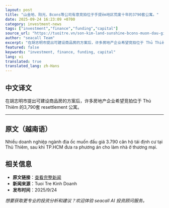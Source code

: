 ```yaml
---
layout: post
title: "山金地、阳光、Bcons等公司有意竞拍位于手提êm地区荒废十年的3790套公寓。"
date: 2025-09-24 16:23:09 +0700
category: investment-news
tags: ["investment","finance","funding","capital"]
source_url: "https://tuoitre.vn/son-kim-land-sunshine-bcons-muon-dau-gia-3-790-can-ho-bo-hoang-10-nam-o-thu-thiem-20250924195509213.htm"
author: "seacall Team"
excerpt: "在胡志明市提出可建设商品房的方案后，许多房地产企业希望竞拍位于 Thủ Thiêm 的3,790套 resettlement 公寓。..."
featured: false
keywords: "investment, finance, funding, capital"
lang: vi
translated: true
translated_lang: zh-Hans
---
```


## 中文译文

在胡志明市提出可建设商品房的方案后，许多房地产企业希望竞拍位于 Thủ Thiêm 的3,790套 resettlement 公寓。

---

## 原文（越南语）

Nhiều doanh nghiệp ngành địa ốc muốn đấu giá 3.790 căn hộ tái định cư tại Thủ Thiêm, sau khi TP.HCM đưa ra phương án cho làm nhà ở thương mại.

## 相关信息

- **原文链接**：[查看完整新闻](https://tuoitre.vn/son-kim-land-sunshine-bcons-muon-dau-gia-3-790-can-ho-bo-hoang-10-nam-o-thu-thiem-20250924195509213.htm)
- **新闻来源**：Tuoi Tre Kinh Doanh
- **发布时间**：2025/9/24

*想要获取更专业的投资分析和建议？欢迎体验 seacall AI 投资顾问服务。*